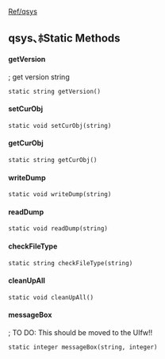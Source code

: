 [Ref/qsys](../../../Ref/qsys)



## qsys､ﾎStatic Methods

#### getVersion
; get version string
```
static string getVersion()
```

#### setCurObj
```
static void setCurObj(string)
```
#### getCurObj
```
static string getCurObj()
```

#### writeDump
```
static void writeDump(string)
```
#### readDump
```
static void readDump(string)
```

#### checkFileType
```
static string checkFileType(string)
```

#### cleanUpAll
```
static void cleanUpAll()
```

#### messageBox
; TO DO: This should be moved to the UIfw!!
```
static integer messageBox(string, integer)
```

